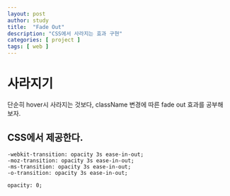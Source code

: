 ```yaml
---
layout: post
author: study
title:  "Fade Out"
description: "CSS에서 사라지는 효과 구현"
categories: [ project ]
tags: [ web ]
---
```


# 사라지기

 단순히 hover시 사라지는 것보다, className 변경에 따른 fade out 효과를 공부해 보자.
 
## CSS에서 제공한다.

    -webkit-transition: opacity 3s ease-in-out;
    -moz-transition: opacity 3s ease-in-out;
    -ms-transition: opacity 3s ease-in-out;
    -o-transition: opacity 3s ease-in-out;

    opacity: 0;

